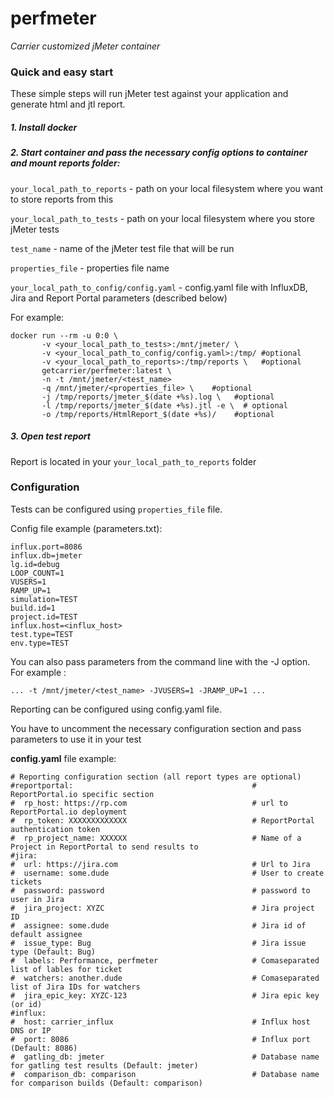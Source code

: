 # perfmeter
*Carrier customized jMeter container*

### Quick and easy start
These simple steps will run jMeter test against your application and generate html and jtl report.

##### 1. Install docker

##### 2. Start container and pass the necessary config options to container and mount reports folder:
`your_local_path_to_reports` - path on your local filesystem where you want to store reports from this 

`your_local_path_to_tests` - path on your local filesystem where you store jMeter tests

`test_name` - name of the jMeter test file that will be run

`properties_file` - properties file name

`your_local_path_to_config/config.yaml` - config.yaml file with InfluxDB, Jira and Report Portal parameters (described below)

For example:

``` 
docker run --rm -u 0:0 \
       -v <your_local_path_to_tests>:/mnt/jmeter/ \
       -v <your_local_path_to_config/config.yaml>:/tmp/ #optional
       -v <your_local_path_to_reports>:/tmp/reports \   #optional
       getcarrier/perfmeter:latest \
       -n -t /mnt/jmeter/<test_name> 
       -q /mnt/jmeter/<properties_file> \    #optional
       -j /tmp/reports/jmeter_$(date +%s).log \   #optional
       -l /tmp/reports/jmeter_$(date +%s).jtl -e \  # optional
       -o /tmp/reports/HtmlReport_$(date +%s)/    #optional
```

##### 3. Open test report
Report is located in your `your_local_path_to_reports` folder

### Configuration
Tests can be configured using `properties_file` file.

Config file example (parameters.txt):

```
influx.port=8086
influx.db=jmeter
lg.id=debug
LOOP_COUNT=1
VUSERS=1
RAMP_UP=1
simulation=TEST
build.id=1
project.id=TEST
influx.host=<influx_host>
test.type=TEST
env.type=TEST
```


You can also pass parameters from the command line with the -J option. For example :
```
... -t /mnt/jmeter/<test_name> -JVUSERS=1 -JRAMP_UP=1 ...
```

Reporting can be configured using config.yaml file.

You have to uncomment the necessary configuration section and pass parameters to use it in your test

**config.yaml** file example:
```
# Reporting configuration section (all report types are optional)
#reportportal:                                        # ReportPortal.io specific section
#  rp_host: https://rp.com                            # url to ReportPortal.io deployment
#  rp_token: XXXXXXXXXXXXX                            # ReportPortal authentication token
#  rp_project_name: XXXXXX                            # Name of a Project in ReportPortal to send results to
#jira:
#  url: https://jira.com                              # Url to Jira
#  username: some.dude                                # User to create tickets
#  password: password                                 # password to user in Jira
#  jira_project: XYZC                                 # Jira project ID
#  assignee: some.dude                                # Jira id of default assignee
#  issue_type: Bug                                    # Jira issue type (Default: Bug)
#  labels: Performance, perfmeter                     # Comaseparated list of lables for ticket
#  watchers: another.dude                             # Comaseparated list of Jira IDs for watchers
#  jira_epic_key: XYZC-123                            # Jira epic key (or id)
#influx:
#  host: carrier_influx                               # Influx host DNS or IP
#  port: 8086                                         # Influx port (Default: 8086)
#  gatling_db: jmeter                                 # Database name for gatling test results (Default: jmeter)
#  comparison_db: comparison                          # Database name for comparison builds (Default: comparison)
```

